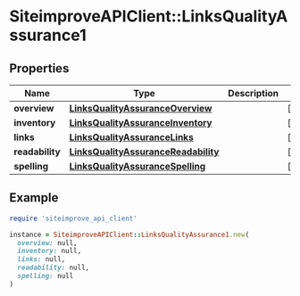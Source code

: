 # SiteimproveAPIClient::LinksQualityAssurance1

## Properties

| Name | Type | Description | Notes |
| ---- | ---- | ----------- | ----- |
| **overview** | [**LinksQualityAssuranceOverview**](LinksQualityAssuranceOverview.md) |  | [optional] |
| **inventory** | [**LinksQualityAssuranceInventory**](LinksQualityAssuranceInventory.md) |  | [optional] |
| **links** | [**LinksQualityAssuranceLinks**](LinksQualityAssuranceLinks.md) |  | [optional] |
| **readability** | [**LinksQualityAssuranceReadability**](LinksQualityAssuranceReadability.md) |  | [optional] |
| **spelling** | [**LinksQualityAssuranceSpelling**](LinksQualityAssuranceSpelling.md) |  | [optional] |

## Example

```ruby
require 'siteimprove_api_client'

instance = SiteimproveAPIClient::LinksQualityAssurance1.new(
  overview: null,
  inventory: null,
  links: null,
  readability: null,
  spelling: null
)
```

